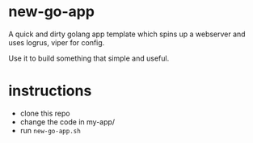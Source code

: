 # new-go-app

A quick and dirty golang app template which spins up a webserver and uses logrus, viper for config.

Use it to build something that simple and useful.

# instructions

- clone this repo
- change the code in my-app/
- run `new-go-app.sh`
